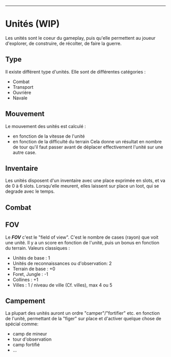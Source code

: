 ____
# Unités (WIP)
Les unités sont le coeur du gameplay, puis qu'elle permettent au joueur d'explorer, de construire, de récolter, de faire la guerre.
## Type
Il existe différent type d'unités. Elle sont de différentes catégories :
 - Combat
 - Transport
 - Ouvrière
 - Navale
## Mouvement
Le mouvement des unités est calculé :
 - en fonction de la vitesse de l'unité
 - en fonction de la difficulté du terrain
Cela donne un résultat en nombre de tour qu'il faut passer avant de déplacer effectivement l'unité sur une autre case.
## Inventaire
Les unités disposent d'un inventaire avec une place exprimée en slots, et va de 0 à 6 slots.
Lorsqu'elle meurent, elles laissent sur place un loot, qui se degrade avec le temps.
## Combat


## FOV
Le **_FOV_** c'est le "field of view". C'est le nombre de cases (rayon) que voit une unité. Il y a un score en fonction de l'unité, puis un bonus en fonction du terrain. Valeurs classiques :
 - Unités de base : 1
 - Unités de reconnaissances ou d'observation: 2
 - Terrain de base : +0
 - Foret, Jungle : -1
 - Collines : +1
 - Villes : 1 / niveau de ville (Cf. villes), max 4 ou 5

## Campement
La plupart des unités auront un ordre "camper"/"fortifier" etc. en fonction de l'unité, permettant de la "figer" sur place et d'activer quelque chose de spécial comme:
 - camp de mineur
 - tour d'observation
 - camp fortifié
 - ...


